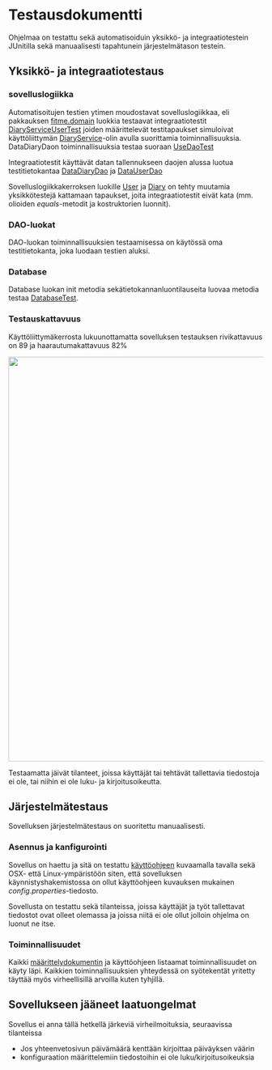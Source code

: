 # Testausdokumentti

Ohjelmaa on testattu sekä automatisoiduin yksikkö- ja integraatiotestein JUnitilla sekä manuaalisesti tapahtunein järjestelmätason testein.

## Yksikkö- ja integraatiotestaus

### sovelluslogiikka

Automatisoitujen testien ytimen moudostavat sovelluslogiikkaa, eli pakkauksen [fitme.domain](https://github.com/vsvala/otm-harjoitustyo/tree/master/FitMe/src/main/java/fitme/domain) luokkia testaavat integraatiotestit [DiaryServiceUserTest](https://github.com/vsvala/otm-harjoitustyo/blob/master/FitMe/src/test/java/DiaryServiceTest.java) joiden määrittelevät testitapaukset simuloivat käyttöliittymän [DiaryService](https://github.com/vsvala/otm-harjoitustyo/blob/master/FitMe/src/main/java/fitme/domain/DiaryService.java)-olin avulla suorittamia toiminnallisuuksia.
DataDiaryDaon toiminnallisuuksia testaa suoraan [UseDaoTest](https://github.com/vsvala/otm-harjoitustyo/blob/master/FitMe/src/test/java/UserDaoTest.java)

Integraatiotestit käyttävät datan tallennukseen daojen alussa luotua testitietokantaa [DataDiaryDao](https://github.com/vsvala/otm-harjoitustyo/blob/master/FitMe/src/main/java/fitme/domain/DiaryService.java) ja [DataUserDao](https://github.com/vsvala/otm-harjoitustyo/blob/master/FitMe/src/main/java/fitme/dao/DataUserDao.java)

Sovelluslogiikkakerroksen luokille [User](https://github.com/vsvala/otm-harjoitustyo/blob/master/FitMe/src/main/java/fitme/domain/User.java) ja [Diary](https://github.com/vsvala/otm-harjoitustyo/blob/master/FitMe/src/main/java/fitme/domain/Diary.java) on tehty muutamia yksikkötestejä kattamaan tapaukset, joita integraatiotestit eivät kata (mm. olioiden _equals_-metodit ja kostruktorien luonnit).

### DAO-luokat

DAO-luokan toiminnallisuuksien testaamisessa on käytössä oma testitietokanta, joka luodaan testien aluksi.

### Database

Database luokan init metodia sekätietokannanluontilauseita luovaa metodia testaa [DatabaseTest](https://github.com/vsvala/otm-harjoitustyo/blob/master/FitMe/src/test/java/DatabaseTest.java).


### Testauskattavuus

Käyttöliittymäkerrosta lukuunottamatta sovelluksen testauksen rivikattavuus on 89 ja haarautumakattavuus 82%

<img src="https://github.com/vsvala/otm-harjoitustyo/blob/master/dokumentaatio/kuvat/test.png" width="800">

Testaamatta jäivät tilanteet, joissa käyttäjät tai tehtävät tallettavia tiedostoja ei ole, tai niihin ei ole luku- ja kirjoitusoikeutta.

## Järjestelmätestaus

Sovelluksen järjestelmätestaus on suoritettu manuaalisesti.

### Asennus ja kanfigurointi

Sovellus on haettu ja sitä on testattu [käyttöohjeen](https://github.com/vsvala/otm-harjoitustyo/blob/master/dokumentaatio/kayttoohje.md) kuvaamalla tavalla sekä OSX- että Linux-ympäristöön siten, että sovelluksen käynnistyshakemistossa on ollut käyttöohjeen kuvauksen mukainen _config.properties_-tiedosto.

Sovellusta on testattu sekä tilanteissa, joissa käyttäjät ja työt tallettavat tiedostot ovat olleet olemassa ja joissa niitä ei ole ollut jolloin ohjelma on luonut ne itse.

### Toiminnallisuudet

Kaikki [määrittelydokumentin](https://github.com/vsvala/otm-harjoitustyo/blob/master/dokumentaatio/vaatimusm%C3%A4%C3%A4rittely.md) ja käyttöohjeen listaamat toiminnallisuudet on käyty läpi. Kaikkien toiminnallisuuksien yhteydessä on syötekentät yritetty täyttää myös virheellisillä arvoilla kuten tyhjillä.

## Sovellukseen jääneet laatuongelmat

Sovellus ei anna tällä hetkellä järkeviä virheilmoituksia, seuraavissa tilanteissa
- Jos yhteenvetosivun päivämäärä kenttään kirjoittaa päiväyksen väärin
- konfiguraation määrittelemiin tiedostoihin ei ole luku/kirjoitusoikeuksia
